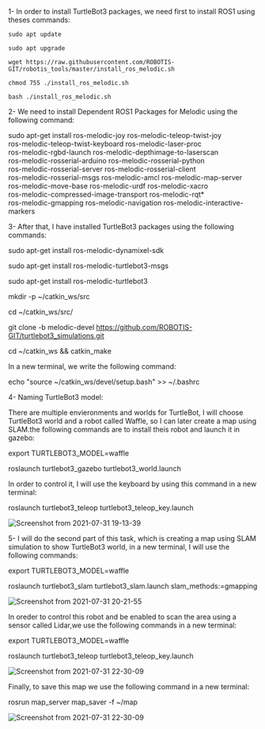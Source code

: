 1- In order to install TurtleBot3 packages, we need first to install ROS1 using theses commands:

    sudo apt update
    
    sudo apt upgrade
    
    wget https://raw.githubusercontent.com/ROBOTIS-GIT/robotis_tools/master/install_ros_melodic.sh
    
    chmod 755 ./install_ros_melodic.sh
    
    bash ./install_ros_melodic.sh 
   
2- We need to install Dependent ROS1 Packages for Melodic using the following command:
    
  sudo apt-get install ros-melodic-joy ros-melodic-teleop-twist-joy \
  ros-melodic-teleop-twist-keyboard ros-melodic-laser-proc \
  ros-melodic-rgbd-launch ros-melodic-depthimage-to-laserscan \
  ros-melodic-rosserial-arduino ros-melodic-rosserial-python \
  ros-melodic-rosserial-server ros-melodic-rosserial-client \
  ros-melodic-rosserial-msgs ros-melodic-amcl ros-melodic-map-server \
  ros-melodic-move-base ros-melodic-urdf ros-melodic-xacro \
  ros-melodic-compressed-image-transport ros-melodic-rqt* \
  ros-melodic-gmapping ros-melodic-navigation ros-melodic-interactive-markers
  
3- After that, I have installed TurtleBot3 packages using the following commands:

  sudo apt-get install ros-melodic-dynamixel-sdk
  
  sudo apt-get install ros-melodic-turtlebot3-msgs
  
  sudo apt-get install ros-melodic-turtlebot3
  
  mkdir -p ~/catkin_ws/src
  
  cd ~/catkin_ws/src/
  
  git clone -b melodic-devel https://github.com/ROBOTIS-GIT/turtlebot3_simulations.git
  
  cd ~/catkin_ws && catkin_make
  
  In a new terminal, we write the following command:
  
  echo "source ~/catkin_ws/devel/setup.bash" >> ~/.bashrc
  
  4- Naming TurtleBot3 model:
  
  There are multiple envieronments and worlds for TurtleBot, I will choose TurtleBot3 world and a robot called Waffle, so I can later create a map using SLAM.the following commands are to install theis robot and launch it in gazebo:
  
  export TURTLEBOT3_MODEL=waffle
  
  roslaunch turtlebot3_gazebo turtlebot3_world.launch
  
In order to control it, I will use the keyboard by using this command in a new terminal:

roslaunch turtlebot3_teleop turtlebot3_teleop_key.launch

![Screenshot from 2021-07-31 19-13-39](https://user-images.githubusercontent.com/85526390/127746401-909f819c-027a-4f3e-88e7-956886696983.png)

5- I will do the second part of this task, which is creating a map using SLAM simulation to show TurtleBot3 world, in a new terminal, I will use the following commands:

export TURTLEBOT3_MODEL=waffle

roslaunch turtlebot3_slam turtlebot3_slam.launch slam_methods:=gmapping

![Screenshot from 2021-07-31 20-21-55](https://user-images.githubusercontent.com/85526390/127747770-e3638201-585e-498a-8acb-4401ca950cab.png)


In oreder to control this robot and be enabled to scan the area using a sensor called Lidar,we use the following commands in a new terminal:

export TURTLEBOT3_MODEL=waffle

roslaunch turtlebot3_teleop turtlebot3_teleop_key.launch

![Screenshot from 2021-07-31 22-30-09](https://user-images.githubusercontent.com/85526390/127750623-7ca3e78e-c796-4550-84ea-239c6f03cf52.png)


Finally, to save this map we use the following command in a new terminal:

rosrun map_server map_saver -f ~/map

![Screenshot from 2021-07-31 22-30-09](https://user-images.githubusercontent.com/85526390/127750600-885cf8dc-99d5-4680-9ccd-5e52c365511b.png)






  

  
  

  

    
    
    
    
    

